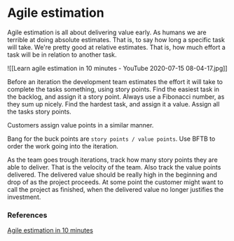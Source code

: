 # Agile estimation
Agile estimation is all about delivering value early. As humans we are terrible at doing absolute estimates. That is, to say how long a specific task will take. We're pretty good at relative estimates. That is, how much effort a task will be in relation to another task.

![[Learn agile estimation in 10 minutes - YouTube 2020-07-15 08-04-17.jpg]]

Before an iteration the development team estimates the effort it will take to complete the tasks something, using story points. Find the easiest task in the backlog, and assign it a story point. Always use a Fibonacci number, as they sum up nicely. Find the hardest task, and assign it a value. Assign all the tasks story points.

Customers assign value points in a similar manner.

Bang for the buck points are `story points / value points`. Use BFTB to order the work going into the iteration.

As the team goes trough iterations, track how many story points they are able to deliver. That is the velocity of the team. Also track the value points delivered. The delivered value should be really high in the beginning and drop of as the project proceeds. At some point the customer might want to call the project as finished, when the delivered value no longer justifies the investment.

### References
[Agile estimation in 10 minutes](https://www.youtube.com/watch?v=Hwu438QSb_g)